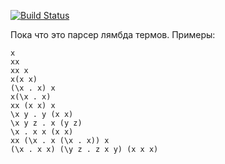 [![Build Status](https://travis-ci.org/NolanRus/lambda.svg?branch=master)](https://travis-ci.org/NolanRus/lambda)

Пока что это парсер лямбда термов. Примеры:

```
x
xx
xx x
x(x x)
(\x . x) x
x(\x . x)
xx (x x) x
\x y . y (x x)
\x y z . x (y z)
\x . x x (x x)
xx (\x . x (\x . x)) x
(\x . x x) (\y z . z x y) (x x x)
```
